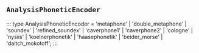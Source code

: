 ## `AnalysisPhoneticEncoder`
:::
type AnalysisPhoneticEncoder = 'metaphone' | 'double_metaphone' | 'soundex' | 'refined_soundex' | 'caverphone1' | 'caverphone2' | 'cologne' | 'nysiis' | 'koelnerphonetik' | 'haasephonetik' | 'beider_morse' | 'daitch_mokotoff';
:::
